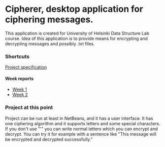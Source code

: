 # Cipherer, desktop application for ciphering messages.

This application is created for University of Helsinki Data Structure Lab course.
Idea of this application is to provide means for encrypting and decrypting messages and possibly .txt files.

### Shortcuts

[Project specification](https://github.com/ArttuJanhunen/cipherer/blob/master/documentation/projectspesification.md)

#### Week reports

* [Week 1](https://github.com/ArttuJanhunen/cipherer/blob/master/documentation/weeklyreports/week1.md)
* [Week 2](https://github.com/ArttuJanhunen/cipherer/blob/master/documentation/weeklyreports/week2.md)


### Project at this point

Project can be run at least in NetBeans, and it has a user interface. It has one ciphering algorithm
and it supports letters and some special characters. If you don't use "'" you can write normal letters
which you can encrypt and decrypt. You can try it for example with a sentence like "This message will
be encrypted and decrypted successfully."
